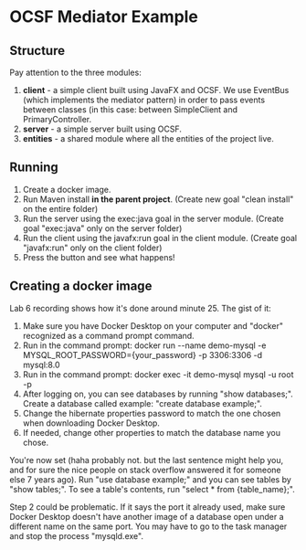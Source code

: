 # OCSF Mediator Example

## Structure
Pay attention to the three modules:
1. **client** - a simple client built using JavaFX and OCSF. We use EventBus (which implements the mediator pattern) in order to pass events between classes (in this case: between SimpleClient and PrimaryController.
2. **server** - a simple server built using OCSF.
3. **entities** - a shared module where all the entities of the project live.

## Running
1. Create a docker image.
2. Run Maven install **in the parent project**. (Create new goal "clean install" on the entire folder)
3. Run the server using the exec:java goal in the server module. (Create goal "exec:java" only on the server folder)
4. Run the client using the javafx:run goal in the client module. (Create goal "javafx:run" only on the client folder)
5. Press the button and see what happens!

## Creating a docker image
Lab 6 recording shows how it's done around minute 25. The gist of it:
1. Make sure you have Docker Desktop on your computer and "docker" recognized as a command prompt command.
2. Run in the command prompt: docker run --name demo-mysql -e MYSQL_ROOT_PASSWORD={your_password} -p 3306:3306 -d mysql:8.0
3. Run in the command prompt: docker exec -it demo-mysql mysql -u root -p
4. After logging on, you can see databases by running "show databases;". Create a database called example: "create database example;".
5. Change the hibernate properties password to match the one chosen when downloading Docker Desktop.
6. If needed, change other properties to match the database name you chose.

You're now set (haha probably not. but the last sentence might help you, and for sure the nice people on stack overflow answered it for someone else 7 years ago).
Run "use database example;" and you can see tables by "show tables;".
To see a table's contents, run "select * from {table_name};".

Step 2 could be problematic. If it says the port it already used, make sure Docker Desktop doesn't have another image of a database open under a different name on the same port. You may have to go to the task manager and stop the process "mysqld.exe".
